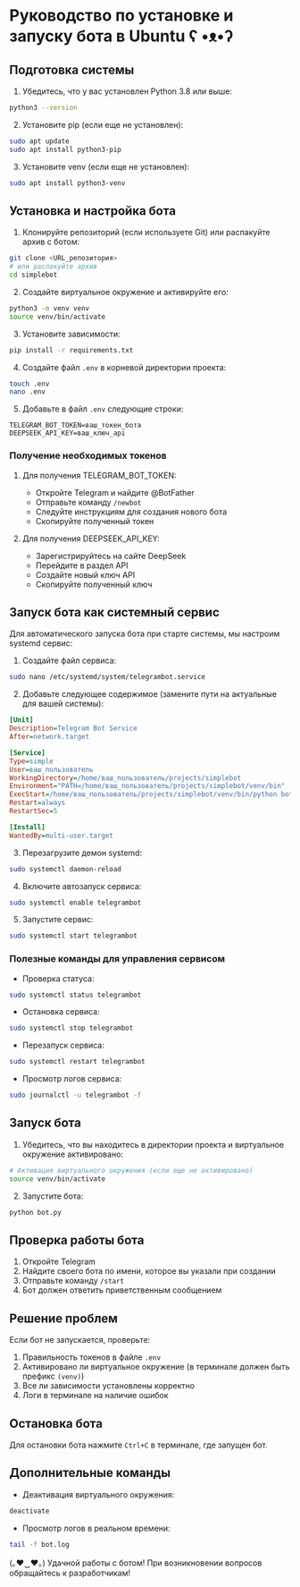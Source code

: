 # Руководство по установке и запуску бота в Ubuntu ʕ •ᴥ•ʔ

## Подготовка системы

1. Убедитесь, что у вас установлен Python 3.8 или выше:
```bash
python3 --version
```

2. Установите pip (если еще не установлен):
```bash
sudo apt update
sudo apt install python3-pip
```

3. Установите venv (если еще не установлен):
```bash
sudo apt install python3-venv
```

## Установка и настройка бота

1. Клонируйте репозиторий (если используете Git) или распакуйте архив с ботом:
```bash
git clone <URL_репозитория>
# или распакуйте архив
cd simplebot
```

2. Создайте виртуальное окружение и активируйте его:
```bash
python3 -m venv venv
source venv/bin/activate
```

3. Установите зависимости:
```bash
pip install -r requirements.txt
```

4. Создайте файл `.env` в корневой директории проекта:
```bash
touch .env
nano .env
```

5. Добавьте в файл `.env` следующие строки:
```
TELEGRAM_BOT_TOKEN=ваш_токен_бота
DEEPSEEK_API_KEY=ваш_ключ_api
```

### Получение необходимых токенов

1. Для получения TELEGRAM_BOT_TOKEN:
   - Откройте Telegram и найдите @BotFather
   - Отправьте команду `/newbot`
   - Следуйте инструкциям для создания нового бота
   - Скопируйте полученный токен

2. Для получения DEEPSEEK_API_KEY:
   - Зарегистрируйтесь на сайте DeepSeek
   - Перейдите в раздел API
   - Создайте новый ключ API
   - Скопируйте полученный ключ

## Запуск бота как системный сервис

Для автоматического запуска бота при старте системы, мы настроим systemd сервис:

1. Создайте файл сервиса:
```bash
sudo nano /etc/systemd/system/telegrambot.service
```

2. Добавьте следующее содержимое (замените пути на актуальные для вашей системы):
```ini
[Unit]
Description=Telegram Bot Service
After=network.target

[Service]
Type=simple
User=ваш_пользователь
WorkingDirectory=/home/ваш_пользователь/projects/simplebot
Environment="PATH=/home/ваш_пользователь/projects/simplebot/venv/bin"
ExecStart=/home/ваш_пользователь/projects/simplebot/venv/bin/python bot.py
Restart=always
RestartSec=5

[Install]
WantedBy=multi-user.target
```

3. Перезагрузите демон systemd:
```bash
sudo systemctl daemon-reload
```

4. Включите автозапуск сервиса:
```bash
sudo systemctl enable telegrambot
```

5. Запустите сервис:
```bash
sudo systemctl start telegrambot
```

### Полезные команды для управления сервисом

- Проверка статуса:
```bash
sudo systemctl status telegrambot
```

- Остановка сервиса:
```bash
sudo systemctl stop telegrambot
```

- Перезапуск сервиса:
```bash
sudo systemctl restart telegrambot
```

- Просмотр логов сервиса:
```bash
sudo journalctl -u telegrambot -f
```

## Запуск бота

1. Убедитесь, что вы находитесь в директории проекта и виртуальное окружение активировано:
```bash
# Активация виртуального окружения (если еще не активировано)
source venv/bin/activate
```

2. Запустите бота:
```bash
python bot.py
```

## Проверка работы бота

1. Откройте Telegram
2. Найдите своего бота по имени, которое вы указали при создании
3. Отправьте команду `/start`
4. Бот должен ответить приветственным сообщением

## Решение проблем

Если бот не запускается, проверьте:

1. Правильность токенов в файле `.env`
2. Активировано ли виртуальное окружение (в терминале должен быть префикс `(venv)`)
3. Все ли зависимости установлены корректно
4. Логи в терминале на наличие ошибок

## Остановка бота

Для остановки бота нажмите `Ctrl+C` в терминале, где запущен бот.

## Дополнительные команды

- Деактивация виртуального окружения:
```bash
deactivate
```

- Просмотр логов в реальном времени:
```bash
tail -f bot.log
```

(｡♥‿♥｡) Удачной работы с ботом! При возникновении вопросов обращайтесь к разработчикам! 